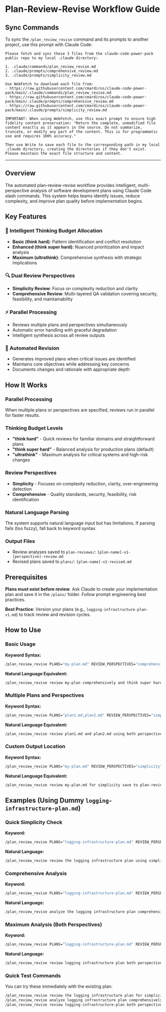 # Plan-Review-Revise Workflow Guide

## Sync Commands

To sync the `/plan_review_revise` command and its prompts to another project, use this prompt with Claude Code:

```
Please fetch and sync these 3 files from the claude-code-power-pack public repo to my local .claude directory:

1. .claude/commands/plan_review_revise.md
2. .claude/prompts/comprehensive_review.md  
3. .claude/prompts/simplicity_review.md

Use WebFetch to download each file from:
- https://raw.githubusercontent.com/cmardiros/claude-code-power-pack/main/.claude/commands/plan_review_revise.md
- https://raw.githubusercontent.com/cmardiros/claude-code-power-pack/main/.claude/prompts/comprehensive_review.md
- https://raw.githubusercontent.com/cmardiros/claude-code-power-pack/main/.claude/prompts/simplicity_review.md

IMPORTANT: When using WebFetch, use this exact prompt to ensure high fidelity content preservation: "Return the complete, unmodified file content exactly as it appears in the source. Do not summarize, truncate, or modify any part of the content. This is for programmatic use and requires 100% accuracy."

Then use Write to save each file to the corresponding path in my local .claude directory, creating the directories if they don't exist. Please maintain the exact file structure and content.
```

---

## Overview

The automated plan-review-revise workflow provides intelligent, multi-perspective analysis of software development plans using Claude Code slash commands. This system helps teams identify issues, reduce complexity, and improve plan quality before implementation begins.

## Key Features

### 🧠 Intelligent Thinking Budget Allocation
- **Basic (think hard)**: Pattern identification and conflict resolution
- **Enhanced (think super hard)**: Nuanced prioritization and impact analysis  
- **Maximum (ultrathink)**: Comprehensive synthesis with strategic implications

### 🔍 Dual Review Perspectives
- **Simplicity Review**: Focus on complexity reduction and clarity
- **Comprehensive Review**: Multi-layered QA validation covering security, feasibility, and maintainability

### ⚡ Parallel Processing
- Reviews multiple plans and perspectives simultaneously
- Automatic error handling with graceful degradation
- Intelligent synthesis across all review outputs

### 🔄 Automated Revision
- Generates improved plans when critical issues are identified
- Maintains core objectives while addressing key concerns
- Documents changes and rationale with appropriate depth

## How It Works

### Parallel Processing
When multiple plans or perspectives are specified, reviews run in parallel for faster results.

### Thinking Budget Levels
- **"think hard"** - Quick reviews for familiar domains and straightforward plans
- **"think super hard"** - Balanced analysis for production plans (default)
- **"ultrathink"** - Maximum analysis for critical systems and high-risk changes

### Review Perspectives
- **Simplicity** - Focuses on complexity reduction, clarity, over-engineering detection
- **Comprehensive** - Quality standards, security, feasibility, risk identification

### Natural Language Parsing
The system supports natural language input but has limitations. If parsing fails (too fuzzy), fall back to keyword syntax.

### Output Files
- Review analyses saved to `plan-reviews/`: `[plan-name]-v1-[perspective]-review.md`
- Revised plans saved to `plans/`: `[plan-name]-v1-revised.md`

## Prerequisites

**Plans must exist before review**. Ask Claude to create your implementation plan and save it in the `/plans/` folder. Follow prompt engineering best practices.

**Best Practice**: Version your plans (e.g., `logging-infrastructure-plan-v1.md`) to track review and revision cycles.

## How to Use

### Basic Usage

**Keyword Syntax:**
```bash
/plan_review_revise PLANS="my-plan.md" REVIEW_PERSPECTIVES="comprehensive" THINKING_BUDGET="think super hard"
```

**Natural Language Equivalent:**
```bash
/plan_review_revise review my-plan comprehensively and think super hard
```

### Multiple Plans and Perspectives

**Keyword Syntax:**
```bash
/plan_review_revise PLANS="plan1.md,plan2.md" REVIEW_PERSPECTIVES="simplicity,comprehensive" THINKING_BUDGET="ultrathink"
```

**Natural Language Equivalent:**
```bash
/plan_review_revise review plan1.md and plan2.md using both perspectives ultrathink mode
```

### Custom Output Location

**Keyword Syntax:**
```bash
/plan_review_revise PLANS="my-plan.md" REVIEW_PERSPECTIVES="simplicity" OUTPUT_DIR="plan-reviews/sprint-15"
```

**Natural Language Equivalent:**
```bash
/plan_review_revise review my-plan.md for simplicity save to plan-reviews/sprint-15
```

## Examples (Using Dummy `logging-infrastructure-plan.md`)

### Quick Simplicity Check

**Keyword:**
```bash
/plan_review_revise PLANS="logging-infrastructure-plan.md" REVIEW_PERSPECTIVES="simplicity" THINKING_BUDGET="think hard"
```

**Natural Language:**
```bash
/plan_review_revise review the logging infrastructure plan using simplicity perspective and think hard
```

### Comprehensive Analysis

**Keyword:**
```bash
/plan_review_revise PLANS="logging-infrastructure-plan.md" REVIEW_PERSPECTIVES="comprehensive" THINKING_BUDGET="think super hard"
```

**Natural Language:**
```bash
/plan_review_revise analyze the logging infrastructure plan comprehensively and think super hard
```

### Maximum Analysis (Both Perspectives)

**Keyword:**
```bash
/plan_review_revise PLANS="logging-infrastructure-plan.md" REVIEW_PERSPECTIVES="simplicity,comprehensive" THINKING_BUDGET="ultrathink"
```

**Natural Language:**
```bash
/plan_review_revise review logging infrastructure plan both perspectives ultrathink mode
```

### Quick Test Commands
You can try these immediately with the existing plan:

```bash
/plan_review_revise review the logging infrastructure plan for simplicity and think hard
/plan_review_revise analyze logging infrastructure plan comprehensively think super hard  
/plan_review_revise review logging-infrastructure-plan both perspectives ultrathink
```
